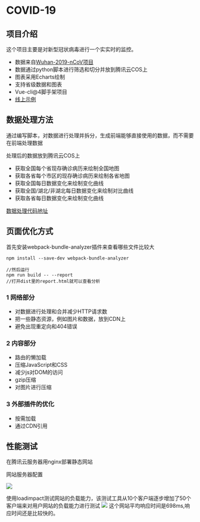 # COVID-19

## 项目介绍
这个项目主要是对新型冠状病毒进行一个实实时的监控。
- 数据来自[Wuhan-2019-nCoV项目](https://github.com/canghailan/Wuhan-2019-nCoV)
- 数据通过python脚本进行筛选和切分并放到腾讯云COS上
- 图表采用Echarts绘制
- 支持省级数据和图表
- Vue-cli@4脚手架项目
- [线上示例](http://193.112.19.128)

## 数据处理方法

通过编写脚本，对数据进行处理并拆分，生成前端能够直接使用的数据，而不需要在前端处理数据

处理后的数据放到腾讯云COS上
- 获取全国每个省现存确诊病历来绘制全国地图
- 获取各省每个市区的现存确诊病历来绘制各省地图
- 获取全国每日数据变化来绘制变化曲线
- 获取全国/湖北/非湖北每日数据变化来绘制对比曲线
- 获取各省每日数据变化来绘制变化曲线

[数据处理代码地址](https://github.com/xujieyu/getCOVIDJson)

## 页面优化方式
首先安装webpack-bundle-analyzer插件来查看哪些文件比较大
```
npm install --save-dev webpack-bundle-analyzer

//然后运行
npm run build -- --report
//打开dist里的report.html就可以查看分析 
```

### 1 网络部分
- 对数据进行处理和合并减少HTTP请求数
- 把一些静态资源，例如图片和数据，放到CDN上
- 避免出现重定向和404错误

### 2 内容部分
- 路由的懒加载
- 压缩JavaScript和CSS
- 减少js对DOM的访问
- gzip压缩
- 对图片进行压缩

### 3 外部插件的优化
- 按需加载
- 通过CDN引用


## 性能测试
在腾讯云服务器用nginx部署静态网站

网站服务器配置

![](https://note.youdao.com/yws/public/resource/ccbd697e0a33b78d122fe94174b7166d/xmlnote/F0FF22060A924EC69DBD09DF04EAC979/3924)



使用loadimpact测试网站的负载能力，该测试工具从10个客户端逐步增加了50个客户端来对用户网站的负载能力进行测试
![](https://note.youdao.com/yws/public/resource/ccbd697e0a33b78d122fe94174b7166d/xmlnote/28C8047F624E41ABA92533AB8B5E4A0E/3870)
这个网站平均响应时间是698ms,响应时间还是比较快的。

